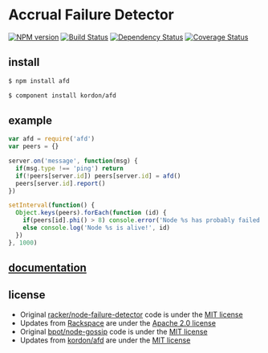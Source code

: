 # Accrual Failure Detector

[![NPM version](https://badge.fury.io/js/afd.png)](http://badge.fury.io/js/afd)
[![Build Status](https://secure.travis-ci.org/kordon/afd.png)](http://travis-ci.org/kordon/afd)
[![Dependency Status](https://gemnasium.com/kordon/afd.png)](https://gemnasium.com/kordon/afd)
[![Coverage Status](https://coveralls.io/repos/kordon/afd/badge.png?branch=master)](https://coveralls.io/r/kordon/afd?branch=master)

## install

```bash
$ npm install afd
```
```bash
$ component install kordon/afd
```

## example

```js
var afd = require('afd')
var peers = {}

server.on('message', function(msg) {
  if(msg.type !== 'ping') return
  if(!peers[server.id]) peers[server.id] = afd()
  peers[server.id].report()
})

setInterval(function() {
  Object.keys(peers).forEach(function (id) {
    if(peers[id].phi() > 8) console.error('Node %s has probably failed!', id)
    else console.log('Node %s is alive!', id)
  })
}, 1000)
```

## [documentation](kordon.github.io/afd)

## license

 * Original [racker/node-failure-detector](https://github.com/racker/node-failure-detector) code is under the [MIT license](license/joyent)
 * Updates from [Rackspace](https://github.com/rackspace) are under the [Apache 2.0 license](license/rackspace)
 * Original [bpot/node-gossip](https://github.com/bpot/node-gossip) code is under the [MIT license](license/bpot)
 * Updates from [kordon/afd](https://github.com/kordon/afd) are under the [MIT license](license/kordon)